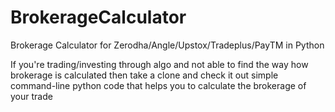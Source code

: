 # BrokerageCalculator

Brokerage Calculator for Zerodha/Angle/Upstox/Tradeplus/PayTM in Python


If you're trading/investing through algo and not able to find the way how brokerage is calculated then take a clone and check it out simple command-line python code that helps you to calculate the brokerage of your trade